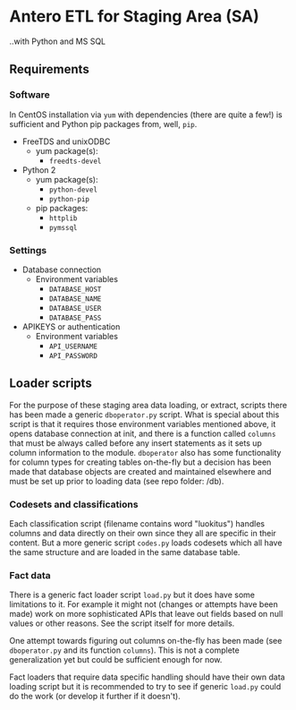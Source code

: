 # Antero ETL for Staging Area (SA)

..with Python and MS SQL

## Requirements

### Software
In CentOS installation via `yum` with dependencies (there are quite a few!) is sufficient and Python pip packages from, well, `pip`.
* FreeTDS and unixODBC
  * yum package(s):
    * `freedts-devel`
* Python 2
  * yum package(s):
    * `python-devel`
    * `python-pip`
  * pip packages:
    * `httplib`
    * `pymssql`

### Settings
* Database connection
  * Environment variables
    * `DATABASE_HOST`
    * `DATABASE_NAME`
    * `DATABASE_USER`
    * `DATABASE_PASS`
* APIKEYS or authentication
  * Environment variables
    * `API_USERNAME`
    * `API_PASSWORD`

## Loader scripts

For the purpose of these staging area data loading, or extract, scripts there has been made a generic `dboperator.py` script. What is special about this script is that it requires those environment variables mentioned above, it opens database connection at init, and there is a function called `columns` that must be always called before any insert statements as it sets up column information to the module. `dboperator` also has some functionality for column types for creating tables on-the-fly but a decision has been made that database objects are created and maintained elsewhere and must be set up prior to loading data (see repo folder: /db).

### Codesets and classifications

Each classification script (filename contains word "luokitus") handles columns and data directly on their own since they all are specific in their content. But a more generic script `codes.py` loads codesets which all have the same structure and are loaded in the same database table.

### Fact data

There is a generic fact loader script `load.py` but it does have some limitations to it. For example it might not (changes or attempts have been made) work on more sophisticated APIs that leave out fields based on null values or other reasons. See the script itself for more details.

One attempt towards figuring out columns on-the-fly has been made (see `dboperator.py` and its function `columns`). This is not a complete generalization yet but could be sufficient enough for now.

Fact loaders that require data specific handling should have their own data loading script but it is recommended to try to see if generic `load.py` could do the work (or develop it further if it doesn't).
